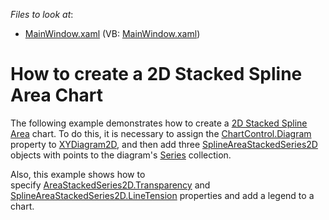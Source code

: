 <!-- default file list -->
*Files to look at*:

* [MainWindow.xaml](./CS/StackedSplineAreaChart/MainWindow.xaml) (VB: [MainWindow.xaml](./VB/StackedSplineAreaChart/MainWindow.xaml))
<!-- default file list end -->
# How to create a 2D Stacked Spline Area Chart

The following example demonstrates how to create a [2D Stacked Spline Area](https://docs.devexpress.com/WPF/17681/controls-and-libraries/charts-suite/chart-control/fundamentals/series-fundamentals/2d-series-types/area-series/stacked-spline-area?p=netframework) chart. To do this, it is necessary to assign the [ChartControl.Diagram](https://docs.devexpress.com/WPF/DevExpress.Xpf.Charts.ChartControl.Diagram?p=netframework) property to [XYDiagram2D](https://docs.devexpress.com/WPF/DevExpress.Xpf.Charts.XYDiagram2D?p=netframework), and then add three [SplineAreaStackedSeries2D](https://docs.devexpress.com/WPF/DevExpress.Xpf.Charts.SplineAreaStackedSeries2D?p=netframework) objects with points to the diagram's [Series](https://docs.devexpress.com/WPF/DevExpress.Xpf.Charts.Diagram.Series?p=netframework) collection.

Also, this example shows how to specify [AreaStackedSeries2D.Transparency](https://docs.devexpress.com/WPF/DevExpress.Xpf.Charts.AreaStackedSeries2D.Transparency?p=netframework) and [SplineAreaStackedSeries2D.LineTension](https://docs.devexpress.com/WPF/DevExpress.Xpf.Charts.SplineAreaStackedSeries2D.LineTension?p=netframework) properties and add a legend to a chart.
